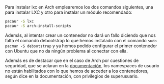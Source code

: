 Para instalar lxc en Arch emplearemos los dos comandos siguientes, una para instalar LXC y otro para instalar un módulo recomendado:

```bash
pacaur -S lxc
pacaur -S arch-install-scripts
```

Además, al intentar crear un contenedor no dará un fallo diciendo que nos falta el comando debootstrap lo que hemos instalado con el comando `sudo pacman -S debootstrap` y ya hemos podido configurar el primer contenedor con Ubuntu que no da ningún problema al conectar con ella.

Además es de destacar que en el caso de Arch por cuestiones de seguridad, que se aclaran en la [documentación](https://wiki.archlinux.org/index.php/Linux_Containers), los namespaces de usuario no están habilitados con lo que hemos de acceder a los contenedores, según dice en la documentación, con privilegios de superusuario.
